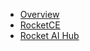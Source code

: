 <!-- docs/_sidebar.md -->

* [Overview](/ "Overview | AI Data Science with IBM i Reference Architecture")
* [RocketCE](./RocketCE.md "RocketCE | AI Data Science with IBM i Reference Architecture")
* [Rocket AI Hub](./RocketAIHub.md "Rocket AI Hub | AI Data Science with IBM i Reference Architecture")